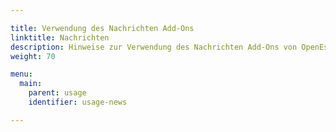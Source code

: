 ```yaml
---

title: Verwendung des Nachrichten Add-Ons
linktitle: Nachrichten
description: Hinweise zur Verwendung des Nachrichten Add-Ons von OpenEstate-ImmoTool…
weight: 70

menu:
  main:
    parent: usage
    identifier: usage-news

---
```

